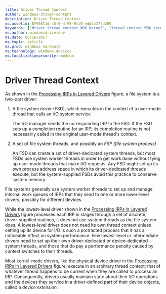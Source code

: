 ```yaml
---
title: Driver Thread Context
author: windows-driver-content
description: Driver Thread Context
ms.assetid: 8795811d-a5f6-4f90-9fa0-edd4b37fd269
keywords: ["driver thread context WDK kernel", "thread context WDK kernel"]
ms.author: windowsdriverdev
ms.date: 06/16/2017
ms.topic: article
ms.prod: windows-hardware
ms.technology: windows-devices
ms.localizationpriority: medium
---
```


# Driver Thread Context





As shown in the [Processing IRPs in Layered Drivers](example-i-o-request---the-details.md#ddk-example-i-o-request---the-details-kg) figure, a file system is a two-part driver:

1.  A file system driver (FSD), which executes in the context of a user-mode thread that calls an I/O system service

    The I/O manager sends the corresponding IRP to the FSD. If the FSD sets up a completion routine for an IRP, its completion routine is not necessarily called in the original user-mode thread's context.

2.  A set of file system threads, and possibly an *FSP (file system process)*

    An FSD can create a set of driver-dedicated system threads, but most FSDs use system worker threads in order to get work done without tying up user-mode threads that make I/O requests. Any FSD might set up its own process address space in which its driver-dedicated threads execute, but the system-supplied FSDs avoid this practice to conserve system memory.

File systems generally use system worker threads to set up and manage internal work queues of IRPs that they send to one or more lower-level drivers, possibly for different devices.

While the lowest-level driver shown in the [Processing IRPs in Layered Drivers](example-i-o-request---the-details.md#ddk-example-i-o-request---the-details-kg) figure processes each IRP in stages through a set of discrete, driver-supplied routines, it does not use system threads as the file system does. A lowest-level driver does not need its own thread context unless setting up its device for I/O is such a protracted process that it has a noticeable effect on system performance. Few lowest-level or intermediate drivers need to set up their own driver-dedicated or device-dedicated system threads, and those that do pay a performance penalty caused by context switches to their threads.

Most kernel-mode drivers, like the physical device driver in the [Processing IRPs in Layered Drivers](example-i-o-request---the-details.md#ddk-example-i-o-request---the-details-kg) figure, execute in an arbitrary thread context: that of whatever thread happens to be current when they are called to process an IRP. Consequently, drivers usually maintain state about their I/O operations and the devices they service in a driver-defined part of their device objects, called a *device extension*.

 

 





